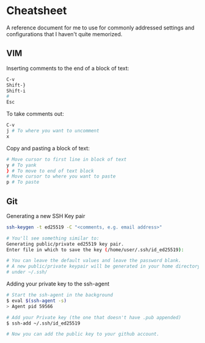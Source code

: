 # Cheatsheet

A reference document for me to use for commonly addressed settings and
configurations that I haven't quite memorized.

## VIM

Inserting comments to the end of a block of text:

```bash
C-v
Shift-}
Shift-i
#
Esc
```

To take comments out:

```bash
C-v
j # To where you want to uncomment
x
```

Copy and pasting a block of text:

```bash
# Move cursor to first line in block of text
y # To yank
} # To move to end of text block
# Move cursor to where you want to paste
p # To paste
```

## Git

Generating a new SSH Key pair
```bash
ssh-keygen -t ed25519 -C "<comments, e.g. email address>"

# You'll see something similar to:
Generating public/private ed25519 key pair.
Enter file in which to save the key (/home/user/.ssh/id_ed25519):

# You can leave the default values and leave the password blank.
# A new public/private keypair will be generated in your home directory
# under ~/.ssh/
```

Adding your private key to the ssh-agent

```bash
# Start the ssh-agent in the background
$ eval $(ssh-agent -s)
> Agent pid 59566

# Add your Private key (the one that doesn't have .pub appended)
$ ssh-add ~/.ssh/id_ed25519

# Now you can add the public key to your github account.
```
